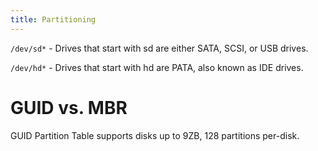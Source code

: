 ```yaml
---
title: Partitioning
---
```


`/dev/sd*` - Drives that start with sd are either SATA, SCSI, or USB drives.

`/dev/hd*` - Drives that start with hd are PATA, also known as IDE drives.


# GUID vs. MBR
GUID Partition Table supports disks up to 9ZB, 128 partitions per-disk.
